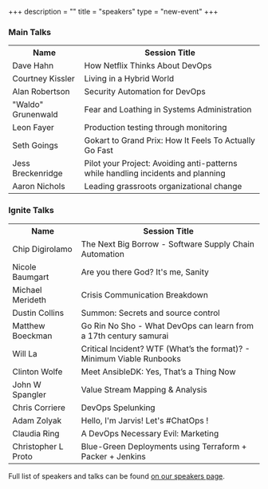 +++
description = ""
title = "speakers"
type = "new-event"
+++
<h3> Main Talks </h3>
<table>
<tr><th>Name</th><th>Session Title</th></tr>
<tr><td>Dave Hahn</td><td>How Netflix Thinks About DevOps</td></tr>
<tr><td>Courtney Kissler</td><td>Living in a Hybrid World</td></tr>
<tr><td>Alan Robertson</td><td>Security Automation for DevOps</td></tr>
<tr><td>"Waldo" Grunenwald </td><td>Fear and Loathing in Systems Administration</td></tr>
<tr><td>Leon Fayer</td><td>Production testing through monitoring</td></tr>
<tr><td>Seth Goings</td><td>Gokart to Grand Prix: How It Feels To Actually Go Fast</td></tr>
<tr><td>Jess Breckenridge</td><td>Pilot your Project: Avoiding anti-patterns while handling incidents and planning</td></tr>
<tr><td>Aaron Nichols</td><td>Leading grassroots organizational change</td></tr>
</table>
<h3> Ignite Talks </h3>
<table>
<tr><th>Name</th><th>Session Title</th></tr>
<tr><td>Chip Digirolamo</td><td>The Next Big Borrow - Software Supply Chain Automation</td></tr>
<tr><td>Nicole Baumgart</td><td>Are you there God? It's me, Sanity</td></tr>
<tr><td>Michael Merideth</td><td>Crisis Communication Breakdown</td></tr>
<tr><td>Dustin Collins</td><td>Summon: Secrets and source control</td></tr>
<tr><td>Matthew Boeckman</td><td>Go Rin No Sho - What DevOps can learn from a 17th century samurai</td></tr>
<tr><td>Will La</td><td>Critical Incident? WTF (What’s the format)? - Minimum Viable Runbooks</td></tr>
<tr><td>Clinton Wolfe</td><td>Meet AnsibleDK: Yes, That’s a Thing Now</td></tr>
<tr><td>John W Spangler</td><td>Value Stream Mapping & Analysis</td></tr>
<tr><td>Chris Corriere</td><td>DevOps Spelunking</td></tr>
<tr><td>Adam Zolyak</td><td>Hello, I'm Jarvis! Let's #ChatOps !</td></tr>
<tr><td>Claudia Ring</td><td>A DevOps Necessary Evil: Marketing</td></tr>
<tr><td>Christopher L Proto</td><td>Blue-Green Deployments using Terraform + Packer + Jenkins</td></tr>
</table>
<p> Full list of speakers and talks can be found <a href="http://www.devopsdaysrox.org/speakers.html"> on our speakers page</a>.</p>